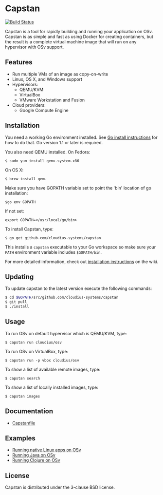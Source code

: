# Capstan

[![Build Status](https://secure.travis-ci.org/cloudius-systems/capstan.png?branch=master)](http://travis-ci.org/cloudius-systems/capstan)

Capstan is a tool for rapidly building and running your application on OSv.
Capstan is as simple and fast as using Docker for creating containers, but the
result is a complete virtual machine image that will run on any hypervisor with
OSv support.

## Features

* Run multiple VMs of an image as copy-on-write
* Linux, OS X, and Windows support
* Hypervisors:
    * QEMU/KVM
    * VirtualBox
    * VMware Workstation and Fusion
* Cloud providers:
    * Google Compute Engine

## Installation

You need a working Go environment installed. See [Go install
instructions](http://golang.org/doc/install.html) for how to do that. Go
version 1.1 or later is required.

You also need QEMU installed. On Fedora:

```
$ sudo yum install qemu-system-x86
```

On OS X:

```
$ brew install qemu
```

Make sure you have GOPATH variable set to point the 'bin' location of go installation:

```
$go env GOPATH
```

If not set:

```
export GOPATH=</usr/local/go/bin>
```

To install Capstan, type:

```
$ go get github.com/cloudius-systems/capstan
```

This installs a ``capstan`` executable to your Go workspace so make sure your
``PATH`` environment variable includes ``$GOPATH/bin``.

For more detailed information, check out [installation instructions](https://github.com/cloudius-systems/capstan/wiki/Capstan-Installation)
on the wiki.

## Updating

To update capstan to the latest version execute the following commands:
```sh
$ cd $GOPATH/src/github.com/cloudius-systems/capstan
$ git pull
$ ./install
```

## Usage

To run OSv on default hypervisor which is QEMU/KVM, type:

```
$ capstan run cloudius/osv
```

To run OSv on VirtualBox, type:

```
$ capstan run -p vbox cloudius/osv
```

To show a list of available remote images, type:

```
$ capstan search
```

To show a list of locally installed images, type:

```
$ capstan images
```

## Documentation

* [Capstanfile](Documentation/Capstanfile.md)

## Examples

* [Running native Linux apps on OSv](https://github.com/cloudius-systems/capstan-example)
* [Running Java on OSv](https://github.com/penberg/capstan-example-java)
* [Running Clojure on OSv](https://github.com/tzach/capstan-example-clojure)

## License

Capstan is distributed under the 3-clause BSD license.
